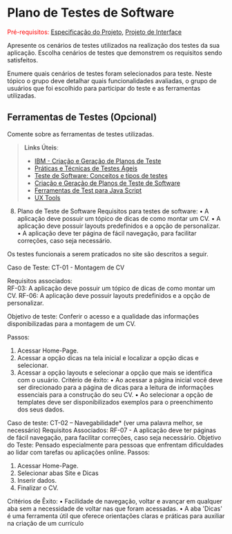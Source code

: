 # Plano de Testes de Software

<span style="color:red">Pré-requisitos: <a href="2-Especificação do Projeto.md"> Especificação do Projeto</a></span>, <a href="3-Projeto de Interface.md"> Projeto de Interface</a>

Apresente os cenários de testes utilizados na realização dos testes da sua aplicação. Escolha cenários de testes que demonstrem os requisitos sendo satisfeitos.

Enumere quais cenários de testes foram selecionados para teste. Neste tópico o grupo deve detalhar quais funcionalidades avaliadas, o grupo de usuários que foi escolhido para participar do teste e as ferramentas utilizadas.
 
## Ferramentas de Testes (Opcional)

Comente sobre as ferramentas de testes utilizadas.
 
> **Links Úteis**:
> - [IBM - Criação e Geração de Planos de Teste](https://www.ibm.com/developerworks/br/local/rational/criacao_geracao_planos_testes_software/index.html)
> - [Práticas e Técnicas de Testes Ágeis](http://assiste.serpro.gov.br/serproagil/Apresenta/slides.pdf)
> -  [Teste de Software: Conceitos e tipos de testes](https://blog.onedaytesting.com.br/teste-de-software/)
> - [Criação e Geração de Planos de Teste de Software](https://www.ibm.com/developerworks/br/local/rational/criacao_geracao_planos_testes_software/index.html)
> - [Ferramentas de Test para Java Script](https://geekflare.com/javascript-unit-testing/)
> - [UX Tools](https://uxdesign.cc/ux-user-research-and-user-testing-tools-2d339d379dc7)

8. Plano de Teste de Software
Requisitos para testes de software:
•	A aplicação deve possuir um tópico de dicas de como montar um CV.
•	A aplicação deve possuir layouts predefinidos e a opção de personalizar.
•	A aplicação deve ter página de fácil navegação, para facilitar correções, caso seja necessário.

Os testes funcionais a serem praticados no site são descritos a seguir.

Caso de Teste: CT-01 - Montagem de CV

Requisitos associados:  
RF-03: A aplicação deve possuir um tópico de dicas de como montar um CV.
RF-06: A aplicação deve possuir layouts predefinidos e a opção de personalizar.

Objetivo de teste:
Conferir o acesso e a qualidade das informações disponibilizadas para a montagem de um CV.

Passos: 	 
1)	Acessar Home-Page.
2)	Acessar a opção dicas na tela inicial e localizar a opção dicas e selecionar.
3)	Acessar a opção layouts e selecionar a opção que mais se identifica com o usuário.
Critério de êxito:
•	Ao acessar a página inicial você deve ser direcionado para a página de dicas para a leitura de informações essenciais para a construção do seu CV.
•	Ao selecionar a opção de templates deve ser disponibilizados exemplos para o preenchimento dos seus dados.


Caso de teste: CT-02 – Navegabilidade* (ver uma palavra melhor, se necessário)
Requisitos Associados: RF-07 - A aplicação deve ter páginas de fácil navegação, para facilitar correções, caso seja necessário.
Objetivo do Teste: Pensado especialmente para pessoas que enfrentam dificuldades ao lidar com tarefas ou aplicações online.
Passos:
1)	Acessar Home-Page.
2)	Selecionar abas Site e Dicas
3)	Inserir dados.
4)	Finalizar o CV.

Critérios de Êxito:
•	Facilidade de navegação, voltar e avançar em qualquer aba sem a necessidade de voltar nas que foram acessadas.
•	A aba 'Dicas' é uma ferramenta útil que oferece orientações claras e práticas para auxiliar na criação de um currículo
